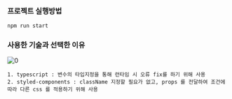 ### 프로젝트 실행방법

```js
npm run start

```

### 사용한 기술과 선택한 이유

![0](https://user-images.githubusercontent.com/75294638/177579174-1f08be2d-2d39-4370-8971-d35fa12d23a0.png)

```
1. typescript : 변수의 타입지정을 통해 런타임 시 오류 fix를 하기 위해 사용
2. styled-components : className 지정할 필요가 없고, props 를 전달하여 조건에 따라 다른 css 를 적용하기 위해 사용
```
